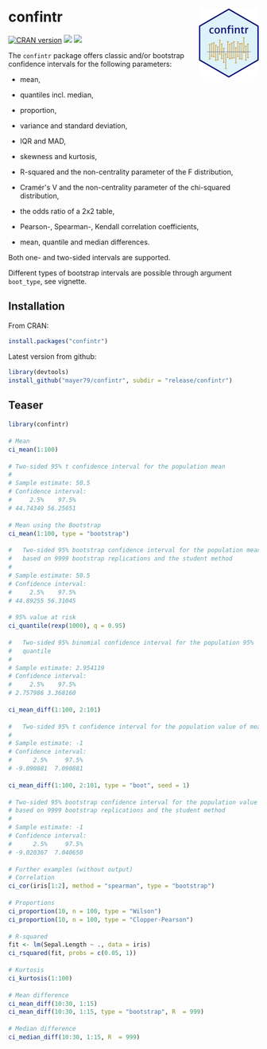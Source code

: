 # confintr <a href='https://github.com/mayer79/confintr'><img src='man/figures/logo.png' align="right" height="138.5"/></a>


[![CRAN version](http://www.r-pkg.org/badges/version/confintr)](https://cran.r-project.org/package=confintr) [![](https://cranlogs.r-pkg.org/badges/confintr)](https://cran.r-project.org/package=confintr) [![](https://cranlogs.r-pkg.org/badges/grand-total/confintr?color=orange)](https://cran.r-project.org/package=confintr)

The `confintr` package offers classic and/or bootstrap confidence intervals for the following parameters:

- mean,

- quantiles incl. median,

- proportion,

- variance and standard deviation,

- IQR and MAD,

- skewness and kurtosis,

- R-squared and the non-centrality parameter of the F distribution,

- Cramér's V and the non-centrality parameter of the chi-squared distribution,

- the odds ratio of a 2x2 table,

- Pearson-, Spearman-, Kendall correlation coefficients,

- mean, quantile and median differences.

Both one- and two-sided intervals are supported.

Different types of bootstrap intervals are possible through argument `boot_type`, see vignette.

## Installation

From CRAN:
``` r
install.packages("confintr")
```

Latest version from github:
``` r
library(devtools)
install_github("mayer79/confintr", subdir = "release/confintr")
```

## Teaser

``` r
library(confintr)

# Mean
ci_mean(1:100)

# Two-sided 95% t confidence interval for the population mean
# 
# Sample estimate: 50.5 
# Confidence interval:
#     2.5%    97.5% 
# 44.74349 56.25651 

# Mean using the Bootstrap
ci_mean(1:100, type = "bootstrap")

#   Two-sided 95% bootstrap confidence interval for the population mean
# 	based on 9999 bootstrap replications and the student method
# 
# Sample estimate: 50.5 
# Confidence interval:
#     2.5%    97.5% 
# 44.89255 56.31045 

# 95% value at risk
ci_quantile(rexp(1000), q = 0.95)

# 	Two-sided 95% binomial confidence interval for the population 95%
# 	quantile
# 
# Sample estimate: 2.954119 
# Confidence interval:
#     2.5%    97.5% 
# 2.757986 3.368160

ci_mean_diff(1:100, 2:101)

#	Two-sided 95% t confidence interval for the population value of mean(x)-mean(y)
#
# Sample estimate: -1 
# Confidence interval:
#      2.5%     97.5% 
# -9.090881  7.090881 

ci_mean_diff(1:100, 2:101, type = "boot", seed = 1)

# Two-sided 95% bootstrap confidence interval for the population value of mean(x)-mean(y)
# based on 9999 bootstrap replications and the student method
#
# Sample estimate: -1 
# Confidence interval:
#      2.5%     97.5% 
# -9.020367  7.040650

# Further examples (without output)
# Correlation
ci_cor(iris[1:2], method = "spearman", type = "bootstrap")

# Proportions
ci_proportion(10, n = 100, type = "Wilson")
ci_proportion(10, n = 100, type = "Clopper-Pearson")

# R-squared
fit <- lm(Sepal.Length ~ ., data = iris)
ci_rsquared(fit, probs = c(0.05, 1))

# Kurtosis
ci_kurtosis(1:100)

# Mean difference
ci_mean_diff(10:30, 1:15)
ci_mean_diff(10:30, 1:15, type = "bootstrap", R  = 999)

# Median difference
ci_median_diff(10:30, 1:15, R  = 999)
```

